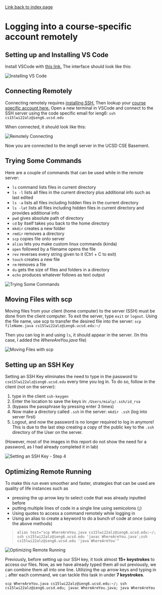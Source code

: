 [Link back to index page](https://mialyssa.github.io/cse15l-lab-reports/)

# Logging into a course-specific account remotely

## Setting up and Installing VS Code

Install VSCode with [this link.](https://code.visualstudio.com/) The interface should look like this:

![Installing VS Code](https://user-images.githubusercontent.com/97639434/149594407-c008ca37-da50-4de2-acce-8ee1b3dd1c4f.png)

## Connecting Remotely 

Connecting remotely requires [installing SSH.](https://docs.microsoft.com/en-us/windows-server/administration/openssh/openssh_install_firstuse) Then lookup your [course specific account here.](https://sdacs.ucsd.edu/~icc/index.php) 
Open a new terminal in VSCode and connect to the SSH server using the code specific email for ieng6:
```ssh cs15lwi22alz@ieng6.ucsd.edu```

When connected, it should look like this: 

![Remotely Connecting](https://user-images.githubusercontent.com/97639434/149598134-bf5b5819-b38a-45b0-ba4b-1c4f8df0d220.png)

Now you are connected to the ieng6 server in the UCSD CSE Basement. 

## Trying Some Commands 

Here are a couple of commands that can be used while in the remote server:

* ```ls``` command lists files in current directory
* ```ls -l``` lists all files in the current directory plus additional info such as last edited 
* ```ls -a``` lists all files including hidden files in the current directory
* ```ls -lat``` lists all files including hidden files in current directory and provides additional info
* ```pwd``` gives absolute path of directory
* ```cd``` by itself takes you back to the home directory
* ```mkdir``` creates a new folder
* ```rmdir``` removes a directory
* ```scp``` copies file onto server
* ```alias``` lets you make custom linux commands (kinda)	
* ```open``` followed by a filename opens the file 
* ```rev``` reverses every string given to it (Ctrl + C to exit)
* ```touch``` creates a new file
* ```rm``` removes a file
* ```du``` gets the size of files and folders in a directory
* ```echo``` produces whatever follows as text output

![Trying Some Commands](https://user-images.githubusercontent.com/97639434/149598715-905eef64-ddb3-4583-aae2-ff59496d8b48.png)

## Moving Files with scp

Moving files from your client (home computer) to the server (SSH) must be done from the client computer. To exit the server, type ```exit``` or ```logout```.
Using the file name, use scp to transfer the desired file into the server:
```scp fileName.java cs15lwi22alz@ieng6.ucsd.edu:~/```

Then you can log in and using ```ls```, it should appear in the server. (In this case, I added the *WhereAreYou.java* file)

![Moving Files with scp](https://user-images.githubusercontent.com/97639434/149599685-9d23b532-4956-4218-b266-a5814ae7083f.png)

## Setting up an SSH Key

Setting an SSH Key eliminates the need to type in the password to ```cse15lwi22alz@ieng6.ucsd.edu``` every time you log in.
To do so, follow in the client (not on the server):
1. type in the client ```ssh-keygen```
2. Enter the location to save the keys in: ```/Users/mialy/.ssh/id_rsa```
3. (bypass the passphrase by pressing enter 3 times)
4. Now make a directory called ```.ssh``` in the server: ```mkdir .ssh``` (log into server first)
5. Logout, and now the password is no longer required to log in anymore! This is due to the last step creating a copy of the public key to the ```.ssh``` directory of the User on the server.

(However, most of the images in this report do not show the need for a password, as I had already completed it in lab)

![Setting an SSH Key - Step 4](https://user-images.githubusercontent.com/97639434/149600346-2bc5d4e8-2a18-4c42-a92a-cbf09957de54.png)

## Optimizing Remote Running

To make this run even smoother and faster, strategies that can be used are quality of life instances such as
* pressing the up arrow key to select code that was already inputted before
* putting multiple lines of code in a single line using semicolons (__;__)
* Using quotes to access a command remotely while logging in
* Using an alias to create a keyword to do a bunch of code at once (using the above methods)
> ```alias test="scp WhereAreYou.java cs15lwi22alz@ieng6.ucsd.edu:~/; ssh cs15lwi22alz@ieng6.ucsd.edu 'javac WhereAreYou.java';ssh cs15lwi22alz@ieng6.ucsd.edu 'java WhereAreYou'" ```

![Optimizing Remote Running](https://user-images.githubusercontent.com/97639434/149601466-6c966840-a367-4b95-ba8b-9bc3e3eb05a9.png)

Previously, before setting up our SSH key, it took almost __15+ keystrokes__ to access our files. Now, as we have already typed them all out previously, we can combine them all into one line. Utilizing the up arrow keys and typing in ```;``` after each command, we can tackle this task in under __7 keystrokes__.

``` scp WhereAreYou.java cs15lwi22alz@ieng6.ucsd.edu:~/; ssh cs15lwi22alz@ieng6.ucsd.edu; javac WhereAreYou.java; java WhereAreYou ```


